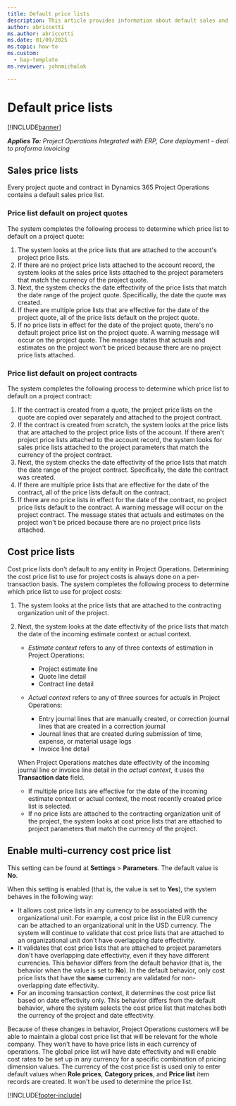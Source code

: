 ```yaml
---
title: Default price lists
description: This article provides information about default sales and cost price lists in Project Operations.
author: abriccetti
ms.author: abriccetti
ms.date: 01/09/2025
ms.topic: how-to
ms.custom: 
  - bap-template
ms.reviewer: johnmichalak

---
```


# Default price lists

[!INCLUDE[banner](../includes/banner.md)]

_**Applies To:** Project Operations Integrated with ERP, Core deployment - deal to proforma invoicing_

## Sales price lists

Every project quote and contract in Dynamics 365 Project Operations contains a default sales price list. 

### Price list default on project quotes
The system completes the following process to determine which price list to default on a project quote:

1. The system looks at the price lists that are attached to the account's project price lists. 
1. If there are no project price lists attached to the account record, the system looks at the sales price lists attached to the project parameters that match the currency of the project quote.
1. Next, the system checks the date effectivity of the price lists that match the date range of the project quote. Specifically, the date the quote was created.
1. If there are multiple price lists that are effective for the date of the project quote, all of the price lists default on the project quote.
1. If no price lists in effect for the date of the project quote, there's no default project price list on the project quote. A warning message will occur on the project quote. The message states that actuals and estimates on the project won't be priced because there are no project price lists attached.

### Price list default on project contracts 
The system completes the following process to determine which price list to default on a project contract:

1. If the contract is created from a quote, the project price lists on the quote are copied over separately and attached to the project contract.
1. If the contract is created from scratch, the system looks at the price lists that are attached to the project price lists of the account. If there aren't project price lists attached to the account record, the system looks for sales price lists attached to the project parameters that match the currency of the project contract.
1. Next, the system checks the date effectivity of the price lists that match the date range of the project contract. Specifically, the date the contract was created.
1. If there are multiple price lists that are effective for the date of the contract, all of the price lists default on the contract.
1. If there are no price lists in effect for the date of the contract, no project price lists default to the contract. A warning message will occur on the project contract. The message states that actuals and estimates on the project won't be priced because there are no project price lists attached.

## Cost price lists

Cost price lists don't default to any entity in Project Operations. Determining the cost price list to use for project costs is always done on a per-transaction basis. The system completes the following process to determine which price list to use for project costs:

1. The system looks at the price lists that are attached to the contracting organization unit of the project.
1. Next, the system looks at the date effectivity of the price lists that match the date of the incoming estimate context or actual context.

    - *Estimate context* refers to any of three contexts of estimation in Project Operations:

        - Project estimate line
        - Quote line detail
        - Contract line detail

    - *Actual context* refers to any of three sources for actuals in Project Operations:

       - Entry journal lines that are manually created, or correction journal lines that are created in a correction journal
       - Journal lines that are created during submission of time, expense, or material usage logs
       - Invoice line detail

    When Project Operations matches date effectivity of the incoming journal line or invoice line detail in the *actual context*, it uses the **Transaction date** field.

    - If multiple price lists are effective for the date of the incoming estimate context or actual context, the most recently created price list is selected.
    - If no price lists are attached to the contracting organization unit of the project, the system looks at cost price lists that are attached to project parameters that match the currency of the project.

## Enable multi-currency cost price list

This setting can be found at **Settings** \> **Parameters**. The default value is **No**.

When this setting is enabled (that is, the value is set to **Yes**), the system behaves in the following way:

- It allows cost price lists in any currency to be associated with the organizational unit. For example, a cost price list in the EUR currency can be attached to an organizational unit in the USD currency. The system will continue to validate that cost price lists that are attached to an organizational unit don't have overlapping date effectivity.
- It validates that cost price lists that are attached to project parameters don't have overlapping date effectivity, even if they have different currencies. This behavior differs from the default behavior (that is, the behavior when the value is set to **No**). In the default behavior, only cost price lists that have the **same** currency are validated for non-overlapping date effectivity.
- For an incoming transaction context, it determines the cost price list based on date effectivity only. This behavior differs from the default behavior, where the system selects the cost price list that matches both the currency of the project and date effectivity.

Because of these changes in behavior, Project Operations customers will be able to maintain a global cost price list that will be relevant for the whole company. They won't have to have price lists in each currency of operations. The global price list will have date effectivity and will enable cost rates to be set up in any currency for a specific combination of pricing dimension values. The currency of the cost price list is used only to enter default values when **Role prices**, **Category prices**, and **Price list** item records are created. It won't be used to determine the price list.

[!INCLUDE[footer-include](../includes/footer-banner.md)]

